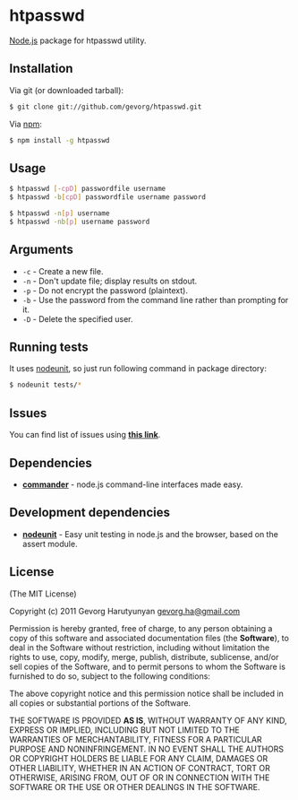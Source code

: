 # htpasswd
[Node.js](http://nodejs.org/) package for htpasswd utility.

## Installation

Via git (or downloaded tarball):

```bash
$ git clone git://github.com/gevorg/htpasswd.git
```
Via [npm](http://npmjs.org/):

```bash
$ npm install -g htpasswd
```	
## Usage

```bash
$ htpasswd [-cpD] passwordfile username
$ htpasswd -b[cpD] passwordfile username password

$ htpasswd -n[p] username
$ htpasswd -nb[p] username password
```	

## Arguments

 - `-c` - Create a new file.
 - `-n` - Don't update file; display results on stdout.
 - `-p` - Do not encrypt the password (plaintext).
 - `-b` - Use the password from the command line rather than prompting for it.
 - `-D` - Delete the specified user.

## Running tests

It uses [nodeunit](https://github.com/caolan/nodeunit/), so just run following command in package directory:

```bash
$ nodeunit tests/*
```

## Issues

You can find list of issues using **[this link](http://github.com/gevorg/htpasswd/issues)**.

## Dependencies

 - **[commander](https://github.com/visionmedia/commander.js/)** - node.js command-line interfaces made easy.

## Development dependencies

 - **[nodeunit](https://github.com/caolan/nodeunit/)** - Easy unit testing in node.js and the browser, based on the assert module.

## License

(The MIT License)

Copyright (c) 2011 Gevorg Harutyunyan <gevorg.ha@gmail.com>

Permission is hereby granted, free of charge, to any person obtaining a copy of this software and associated documentation files (the **Software**), to deal in the Software without restriction, including without limitation the rights to use, copy, modify, merge, publish, distribute, sublicense, and/or sell copies of the Software, and to permit persons to whom the Software is furnished to do so, subject to the following conditions:

The above copyright notice and this permission notice shall be included in all copies or substantial portions of the Software.

THE SOFTWARE IS PROVIDED **AS IS**, WITHOUT WARRANTY OF ANY KIND, EXPRESS OR IMPLIED, INCLUDING BUT NOT LIMITED TO THE WARRANTIES OF MERCHANTABILITY, FITNESS FOR A PARTICULAR PURPOSE AND NONINFRINGEMENT. IN NO EVENT SHALL THE AUTHORS OR COPYRIGHT HOLDERS BE LIABLE FOR ANY CLAIM, DAMAGES OR OTHER LIABILITY, WHETHER IN AN ACTION OF CONTRACT, TORT OR OTHERWISE, ARISING FROM, OUT OF OR IN CONNECTION WITH THE SOFTWARE OR THE USE OR OTHER DEALINGS IN THE SOFTWARE.